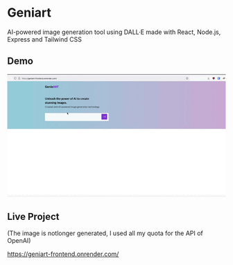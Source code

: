 # Geniart 
AI-powered image generation tool using DALL·E made with React, Node.js, Express and Tailwind CSS

## Demo 
![](demo.gif) 


## Live Project 

(The image is notlonger generated, I used all my quota for the API of OpenAI) 

https://geniart-frontend.onrender.com/
